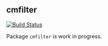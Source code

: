 ## cmfilter
[![Build Status](https://travis-ci.org/vankesteren/cmfilter.svg?branch=master)](https://travis-ci.org/vankesteren/cmfilter)

Package `cmfilter` is work in progress.
